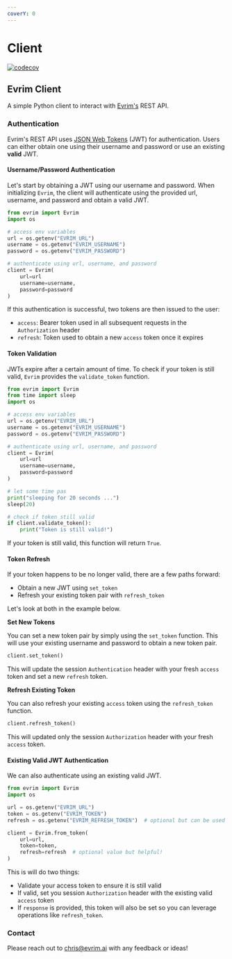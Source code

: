 ```yaml
---
coverY: 0
---
```


# Client

[![codecov](https://codecov.io/gh/csmizzle/evrim-client/graph/badge.svg?token=E2V35OBJCA)](https://codecov.io/gh/csmizzle/evrim-client)

## Evrim Client

A simple Python client to interact with [Evrim's](https://www.evrim.ai/) REST API.

### Authentication

Evrim's REST API uses [JSON Web Tokens](https://jwt.io/introduction) (JWT) for authentication. Users can either obtain one using their username and password or use an existing **valid** JWT.

#### Username/Password Authentication

Let's start by obtaining a JWT using our username and password. When initializing `Evrim`, the client will authenticate using the provided url, username, and password and obtain a valid JWT.

```python
from evrim import Evrim
import os

# access env variables
url = os.getenv("EVRIM_URL")
username = os.getenv("EVRIM_USERNAME")
password = os.getenv("EVRIM_PASSWORD")

# authenticate using url, username, and password
client = Evrim(
    url=url
    username=username,
    password=password
)
```

If this authentication is successful, two tokens are then issued to the user:

* `access`: Bearer token used in all subsequent requests in the `Authorization` header
* `refresh`: Token used to obtain a new `access` token once it expires

#### Token Validation

JWTs expire after a certain amount of time. To check if your token is still valid, `Evrim` provides the `validate_token` function.

```python
from evrim import Evrim
from time import sleep
import os

# access env variables
url = os.getenv("EVRIM_URL")
username = os.getenv("EVRIM_USERNAME")
password = os.getenv("EVRIM_PASSWORD")

# authenticate using url, username, and password
client = Evrim(
    url=url
    username=username,
    password=password
)

# let some time pas
print("sleeping for 20 seconds ...")
sleep(20)

# check if token still valid
if client.validate_token():
    print("Token is still valid!")
```

If your token is still valid, this function will return `True`.

#### Token Refresh

If your token happens to be no longer valid, there are a few paths forward:

* Obtain a new JWT using `set_token`
* Refresh your existing token pair with `refresh_token`

Let's look at both in the example below.

**Set New Tokens**

You can set a new token pair by simply using the `set_token` function. This will use your existing username and password to obtain a new token pair.

```python
client.set_token()
```

This will update the session `Authentication` header with your fresh `access` token and set a new `refresh` token.

**Refresh Existing Token**

You can also refresh your existing `access` token using the `refresh_token` function.

```python
client.refresh_token()
```

This will updated only the session `Authorization` header with your fresh `access` token.

#### Existing Valid JWT Authentication

We can also authenticate using an existing valid JWT.

```python
from evrim import Evrim
import os

url = os.getenv("EVRIM_URL")
token = os.getenv("EVRIM_TOKEN")
refresh = os.getenv("EVRIM_REFRESH_TOKEN")  # optional but can be used to refresh existing access token

client = Evrim.from_token(
    url=url,
    token=token,
    refresh=refresh  # optional value but helpful!
)
```

This is will do two things:

* Validate your access token to ensure it is still valid
* If valid, set you session `Authorization` header with the existing valid `access` token
* If `response` is provided, this token will also be set so you can leverage operations like `refresh_token`.

### Contact

Please reach out to chris@evrim.ai with any feedback or ideas!
